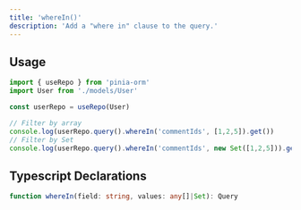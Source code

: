 ```yaml
---
title: 'whereIn()'
description: 'Add a "where in" clause to the query.'
---
```


## Usage

````ts
import { useRepo } from 'pinia-orm'
import User from './models/User'

const userRepo = useRepo(User)

// Filter by array
console.log(userRepo.query().whereIn('commentIds', [1,2,5]).get())
// Filter by Set
console.log(userRepo.query().whereIn('commentIds', new Set([1,2,5])).get())

````

## Typescript Declarations

````ts
function whereIn(field: string, values: any[]|Set): Query
````
